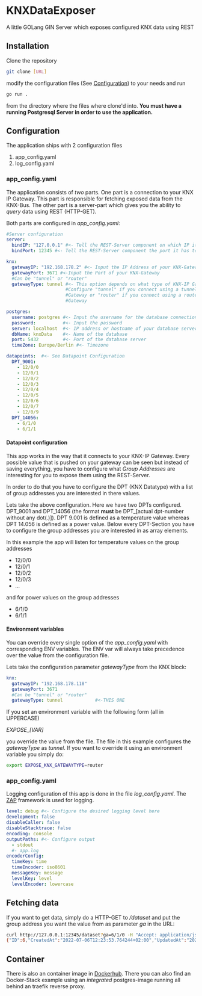 # KNXDataExposer

A little GOLang GIN Server which exposes configured KNX data using REST

## Installation

Clone the repository
```bash
git clone [URL]
```
modify the configuration files (See [Configuration](#Configuration)) to your needs and run
```bash
go run .
```
from the directory where the files where clone'd into.
**You must have a running Postgresql Server in order to use the application.**

## Configuration

The application ships with 2 configuration files
1. app_config.yaml
2. log_config.yaml

### app_config.yaml

The application consists of *two* parts. One part is a connection to your KNX IP Gateway. This part is responsible for fetching exposed data from the KNX-Bus.
The other part is a server-part which gives you the ability to *query* data using REST (HTTP-GET).

Both parts are configured in *app_config.yaml*:

```yaml
#Server configuration
server:
  bindIP: "127.0.0.1" #<- Tell the REST-Server component on which IP it has to listen
  bindPort: 12345 #<- Tell the REST-Server component the port it has to bind to

knx:
  gatewayIP: "192.168.178.2" #<- Input the IP Address of your KNX-Gateway
  gatewayPort: 3671 #<-Input the Port of your KNX-Gateway
  #Can be "tunnel" or "router"
  gatewayType: tunnel #<- This option depends on what type of KNX-IP Gateway you  have.
                      #Configure "tunnel" if you connect using a tunnel-
                      #Gateway or "router" if you connect using a router-
                      #Gateway

postgres:
  username: postgres #<- Input the username for the database connection
  password:          #<- Input the password
  server: localhost  #<- IP address or hostname of your database server
  dbName: knxData    #<- Name of the database
  port: 5432         #<- Port of the database server
  timeZone: Europe/Berlin #<- Timezone

datapoints:  #<- See Datapoint Configuration
  DPT_9001:
    - 12/0/0
    - 12/0/1
    - 12/0/2
    - 12/0/3
    - 12/0/4
    - 12/0/5
    - 12/0/6
    - 12/0/7
    - 12/0/9
  DPT_14056:
    - 6/1/0
    - 6/1/1
```
#### Datapoint configuration
This app works in the way that it connects to your KNX-IP Gateway. Every possible value that is pushed on your gateway can be seen but instead of saving everything, you have to configure what *Group Addresses* are interesting for you to expose them using the REST-Server.

In order to do that you have to configure the DPT (KNX Datatype) with a list of group addresses you are interested in there values.

Lets take the above configuration. Here we have two DPTs configured. DPT_9001 and DPT_14056 (the format **must** be DPT_[actual dpt-number without any dot(.)]).
DPT 9.001 is defined as a temperature value whereas DPT 14.056 is defined as a power value.
Below every DPT-Section you have to configure the group addresses you are interested in as array elements.

In this example the app will listen for temperature values on the group addresses
- 12/0/0
- 12/0/1
- 12/0/2
- 12/0/3
- ...

and for power values on the group addresses
- 6/1/0
- 6/1/1

#### Environment variables

You can override every single option of the *app_config.yaml* with corresponding ENV variables. The ENV var will always take precedence over the value from the configuration file.

Lets take the configuration parameter *gatewayType* from the KNX block:
```yaml
knx:
  gatewayIP: "192.168.178.118"
  gatewayPort: 3671
  #Can be "tunnel" or "router"
  gatewayType: tunnel            #<-THIS ONE
```
If you set an environment variable with the following form (all in UPPERCASE)

*EXPOSE_[VAR]*

you override the value from the file. The file in this example configures the *gatewayType* as *tunnel*. If you want to override it using an environment variable you simply do:

```bash
export EXPOSE_KNX_GATEWAYTYPE=router
```

### app_config.yaml

Logging configuration of this app is done in the file *log_config.yaml*. The [ZAP](https://github.com/uber-go/zap) framework is used for logging.
```yaml
level: debug #<- Configure the desired logging level here
development: false
disableCaller: false
disableStacktrace: false
encoding: console
outputPaths: #<- Configure output
  - stdout    
  #- app.log
encoderConfig:
  timeKey: time
  timeEncoder: iso8601
  messageKey: message
  levelKey: level
  levelEncoder: lowercase
```

## Fetching data

If you want to get data, simply do a HTTP-GET to */dataset* and put the group address you want the value from as parameter *ga* in the URL:

```bash
curl http://127.0.0.1:12345/dataset?ga=6/1/0 -H "Accept: application/json"
{"ID":6,"CreatedAt":"2022-07-06T12:23:53.764244+02:00","UpdatedAt":"2022-07-06T12:23:53.764244+02:00","DeletedAt":null,"Group_Address":"6/1/0","Value":"1486.00","Unit":"W"}
```

## Container
There is also an container image in [Dockerhub](https://hub.docker.com/r/shelltux/knx_data_exposer). There you can also find an Docker-Stack example using an *integrated* postgres-image running all behind an traefik reverse proxy.